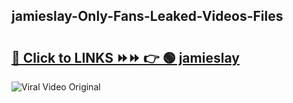 
 ## jamieslay-Only-Fans-Leaked-Videos-Files

# <h2><a href="https://mediaupload.pro?jamieslay">🔗 Click to LINKS ⏩⏩ 👉 🟢 jamieslay </a></h2>

<a href="https://mediaupload.pro?jamieslay" rel="nofollow" data-target="animated-image.originalLink"><img src="https://i.ibb.co.com/xMMVF88/686577567.gif" alt="Viral Video Original" style="max-width: 100%; display: inline-block;" data-target="animated-image.originalImage"></a>